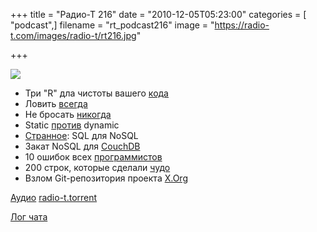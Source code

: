 +++
title = "Радио-Т 216"
date = "2010-12-05T05:23:00"
categories = [ "podcast",]
filename = "rt_podcast216"
image = "https://radio-t.com/images/radio-t/rt216.jpg"

+++

![](https://radio-t.com/images/radio-t/rt216.jpg)

- Три "R" дла чистоты вашего [кода](http://agile.dzone.com/news/three-rs-clean-code)
- Ловить [всегда](http://www.theregister.co.uk/2006/01/11/exception_handling/)
- Не бросать [никогда](http://www.i-programmer.info/professional-programmer/i-programmer/1547-no-exceptions-ever.html)
- Static [против](http://www.johndcook.com/blog/2010/12/01/static-versus-dynamic-typing/) dynamic
- [Странное](http://thediscoblog.com/2010/12/01/sql-for-the-nosql/): SQL для NoSQL
- Закат NoSQL для [CouchDB](http://www.readwriteweb.com/cloud/2010/11/the-end-of-nosql.php)
- 10 ошибок всех [программистов](http://www.techradar.com/news/software/applications/10-mistakes-every-programmer-makes-909424)
- 200 строк, которые сделали [чудо](http://www.phoronix.com/scan.php?page=article&item=linux_2637_video&num=1)
- Взлом Git-репозитория проекта [X.Org](http://www.opennet.ru/opennews/art.shtml?num=28745)

[Аудио](https://archive.rucast.net/radio-t/media/rt_podcast216.mp3)
[radio-t.torrent](http://www.radio-t.com/torrents/rt_podcast216.mp3.torrent)

[Лог чата](http://chat.radio-t.com/logs/radio-t-216.html)
<audio src="https://archive.rucast.net/radio-t/media/rt_podcast216.mp3" preload="none"></audio>
